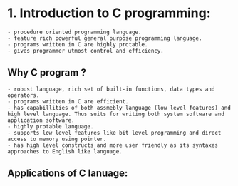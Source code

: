 # 1. Introduction to C programming:

    - procedure oriented programming language.
    - feature rich powerful general purpose programming language.
    - programs written in C are highly protable.
    - gives programmer utmost control and efficiency.

## Why C program ?

    - robust language, rich set of built-in functions, data types and operators.
    - programs written in C are efficient.
    - has capabillities of both assmebly language (low level features) and high level language. Thus suits for writing both system software and application software.
    - highly protable language.
    - supports low level features like bit level programming and direct access to memory using pointer.
    - has high level constructs and more user friendly as its syntaxes approaches to English like language.

## Applications of C lanuage:

    
